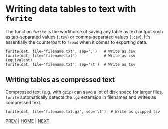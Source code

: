 # Writing data tables to text with `fwrite`

The function `fwrite` is the workhorse of saving any table as text output such as tab-separated values (`.tsv`) or comma-separated values (`.csv`). It's essentially the counterpart to `fread` when it comes to exporting data.

```
fwrite(dat, file='filename.txt', sep=',')   # Write as csv
fwrite(dat, file='filename.txt')            # Write as csv (equivalent)
fwrite(dat, file='filename.txt', sep='\t')  # Write as tsv
```

## Writing tables as compressed text
Compressed text (e.g. with `gzip`) can save a lot of disk space for larger files.
`fwrite` automatically detects the `.gz` extension in filenames and writes as compressed text.
```
fwrite(dat, file='filename.txt.gz', sep='\t')  # Write as gzipped tsv
```


[PREV](/04_exporting_data/README.md) | [HOME](/README.md) | [NEXT](B.md)